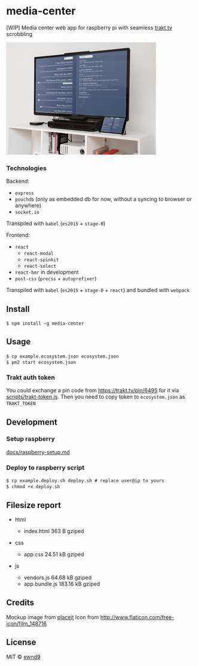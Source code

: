 # media-center

[WIP] Media center web app for raspberry pi with seamless [trakt.tv](http://trakt.tv/) scrobbling

![title-image](/mockup.jpg?raw=true)

### Technologies

Backend:

- `express`
- `pouchdb` (only as embedded db for now, without a syncing to browser or anywhere)
- `socket.io`

Transpiled with `babel` (`es2015` + `stage-0`)

Frontend:

- `react`
  - `react-modal`
  - `react-spinkit`
  - `react-select`
- `react-hmr` in development
- `post-css` (`precss` + `autoprefixer`)

Transpiled with `babel` (`es2015` + `stage-0` + `react`) and bundled with `webpack`

## Install

```
$ npm install -g media-center
```

## Usage

```
$ cp example.ecosystem.json ecosystem.json
$ pm2 start ecosystem.json
```

### Trakt auth token

You could exchange a pin code from https://trakt.tv/pin/6495 for it via [scripts/trakt-token.js](scripts/trakt-token.js). Then you need to copy token to `ecosystem.json` as `TRAKT_TOKEN`

## Development

### Setup raspberry

[docs/raspberry-setup.md](docs/raspberry-setup.md)

### Deploy to raspberry script

```
$ cp example.deploy.sh deploy.sh # replace user@ip to yours
$ chmod +x deploy.sh
```

## Filesize report

- html
  - index.html 363 B gziped

- css
  - app.css 24.51 kB gziped

- js
  - vendors.js 64.68 kB gziped
  - app.bundle.js 183.16 kB gziped

## Credits

Mockup image from [placeit](https://placeit.net/stages/flat-screen-and-ipad-mini-mockup-at-home-a4667?f_devices=tv)
Icon from http://www.flaticon.com/free-icon/film_148716

## License

MIT © [ewnd9](http://ewnd9.com)
